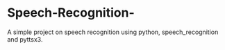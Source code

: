 # Speech-Recognition-
A simple project on speech recognition using python, speech_recognition and pyttsx3.
